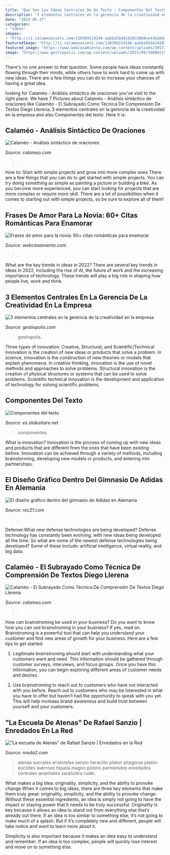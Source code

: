 ```yaml
---
title: "Que Son Las Ideas Centrales De Un Texto : Componentes Del Texto"
description: "3 elementos centrales en la gerencia de la creatividad en la empresa"
date: "2023-05-27"
categories:
- "ideas"
images:
- "http://i1.calameoassets.com/130309214146-aabba5bd4242033069ce436a59c90768/large.jpg"
featuredImage: "http://i1.calameoassets.com/130309214146-aabba5bd4242033069ce436a59c90768/large.jpg"
featured_image: "https://www.webcasamiento.com/wp-content/uploads/2017/05/frases-cartel-pizarra.jpg"
image: "https://www.gestiopolis.com/wp-content/uploads/2015/09/18006215380_ab54052a2d_b.jpg"
---
```



There's no one answer to that question. Some people have ideas constantly flowing through their minds, while others have to work hard to come up with new ideas. There are a few things you can do to increase your chances of having a great idea.

	

		
looking for Calaméo - Análisis sintáctico de oraciones you've visit to the right place. We have 7 Pictures about Calaméo - Análisis sintáctico de oraciones like Calaméo - El Subrayado Como Técnica De Comprensión De Textos Diego Llerena, 3 elementos centrales en la gerencia de la creatividad en la empresa and also Componentes del texto. Here it is:
		
    
## Calaméo - Análisis Sintáctico De Oraciones

<img loading=lazy src="http://i1.calameoassets.com/130309214146-aabba5bd4242033069ce436a59c90768/large.jpg" onerror="this.onerror=null;this.src='https://tse2.mm.bing.net/th?id=OIP.6ra4gixRDnrH5_X2tiVbPwAAAA&amp;pid=15.1';" alt="Calaméo - Análisis sintáctico de oraciones">

_Source: calameo.com_

>. 

	

How to: Start with simple projects and grow into more complex ones
There are a few things that you can do to get started with simple projects. You can try doing something as simple as painting a picture or building a bike. As you become more experienced, you can start looking for projects that are more complex or require more skill. There are a lot of possibilities when it comes to starting out with simple projects, so be sure to explore all of them!

    
## Frases De Amor Para La Novia: 60+ Citas Románticas Para Enamorar

<img loading=lazy src="https://www.webcasamiento.com/wp-content/uploads/2017/05/frases-cartel-pizarra.jpg" onerror="this.onerror=null;this.src='https://tse3.mm.bing.net/th?id=OIP.geJ4mNrS-mtKoUBcyeMV2QHaGv&amp;pid=15.1';" alt="Frases de amor para la novia: 60+ citas románticas para enamorar">

_Source: webcasamiento.com_

>. 

	

What are the key trends in ideas in 2022?
There are several key trends in ideas in 2022, including the rise of AI, the future of work and the increasing importance of technology. These trends will play a big role in shaping how people live, work and think.

    
## 3 Elementos Centrales En La Gerencia De La Creatividad En La Empresa

<img loading=lazy src="https://www.gestiopolis.com/wp-content/uploads/2015/09/18006215380_ab54052a2d_b.jpg" onerror="this.onerror=null;this.src='https://tse1.mm.bing.net/th?id=OIP.f3bSjMpXQsRUvjIi6cDo4AHaE8&amp;pid=15.1';" alt="3 elementos centrales en la gerencia de la creatividad en la empresa">

_Source: gestiopolis.com_

>gestiopolis. 

	

Three types of innovation: Creative, Structural, and Scientific/Technical
Innovation is the creation of new ideas or products that solve a problem. In science, innovation is the construction of new theories or models that explain phenomena. In creative thinking, innovation is the use of novel methods and approaches to solve problems. Structural innovation is the creation of physical structures or systems that can be used to solve problems. Scientific technical innovation is the development and application of technology for solving scientific problems.

    
## Componentes Del Texto

<img loading=lazy src="https://image.slidesharecdn.com/componentesdeltexto-140825181107-phpapp02/95/componentes-del-texto-4-638.jpg?cb=1408990358" onerror="this.onerror=null;this.src='https://tse4.mm.bing.net/th?id=OIP.CGeIyElAmiwC6xfnzn6zAwHaFj&amp;pid=15.1';" alt="Componentes del texto">

_Source: es.slideshare.net_

>componentes. 

	

What is innovation?
Innovation is the process of coming up with new ideas and products that are different from the ones that have been existing before. Innovation can be achieved through a variety of methods, including brainstorming, developing new models or products, and entering into partnerships.

    
## El Diseño Gráfico Dentro Del Gimnasio De Adidas En Alemania

<img loading=lazy src="https://roc21cdn-roc21.netdna-ssl.com/blog/wp-content/uploads/2014/08/gimnasio-adidas-cinco.jpg" onerror="this.onerror=null;this.src='https://tse2.mm.bing.net/th?id=OIP.DWp4610qWazjUf3GiEJ0tgHaFz&amp;pid=15.1';" alt="El diseño gráfico dentro del gimnasio de Adidas en Alemania">

_Source: roc21.com_

>. 

	

Defense:What new defense technologies are being developed?
Defense technology has constantly been evolving, with new ideas being developed all the time. So what are some of the newest defense technologies being developed? Some of these include: artificial intelligence, virtual reality, and big data.

    
## Calaméo - El Subrayado Como Técnica De Comprensión De Textos Diego Llerena

<img loading=lazy src="http://p.calameoassets.com/171025170258-8ba2d748d0ef53821ae5cb5b6f97be2d/p1.jpg" onerror="this.onerror=null;this.src='https://tse4.mm.bing.net/th?id=OIP.7Ms-vmc3OAsAYMadPOuGcQHaKe&amp;pid=15.1';" alt="Calaméo - El Subrayado Como Técnica De Comprensión De Textos Diego Llerena">

_Source: calameo.com_

>. 

	

How can brainstroming be used in your business?
Do you want to know how you can use brainstroming in your business? If yes, read on. Brainstroming is a powerful tool that can help you understand your customer and find new areas of growth for your business. Here are a few tips to get started:
1. Legitimate brainstroming should start with understanding what your customers want and need. This information should be gathered through customer surveys, interviews, and focus groups. Once you have this information, you can begin exploring different areas of customer needs and desires.

2. Use brainstroming to reach out to customers who have not interacted with you before. Reach out to customers who may be interested in what you have to offer but haven’t had the opportunity to speak with you yet. This will help increase brand awareness and build trust between yourself and your customers.


    
## &quot;La Escuela De Atenas&quot; De Rafael Sanzio | Enredados En La Red

<img loading=lazy src="https://www.nreda2.com/images/stories/contenidos/arte/escuela-atenas/personajes_escuela_de_atenas.jpg" onerror="this.onerror=null;this.src='https://tse3.mm.bing.net/th?id=OIP.fQZb3o9dzjgJOMIeK9jwggHaDA&amp;pid=15.1';" alt="&quot;La escuela de Atenas&quot; de Rafael Sanzio | Enredados en la Red">

_Source: nreda2.com_

>atenas socrates aristoteles sanzio heraclito platon pitagoras platón euclides averroes hipatia magno plotino parmenides enredados centrales aristóteles zaratustra ruido. 

	

What makes a big idea: originality, simplicity, and the ability to provoke change
When it comes to big ideas, there are three key elements that make them truly great: originality, simplicity, and the ability to provoke change. Without these essential ingredients, an idea is simply not going to have the impact or staying power that it needs to be truly successful.
 Originality is key because it allows an idea to stand out from everything else that’s already out there. If an idea is too similar to something else, it’s not going to make much of a splash. But if it’s completely new and different, people will take notice and want to learn more about it.

Simplicity is also important because it makes an idea easy to understand and remember. If an idea is too complex, people will quickly lose interest and move on to something else.

